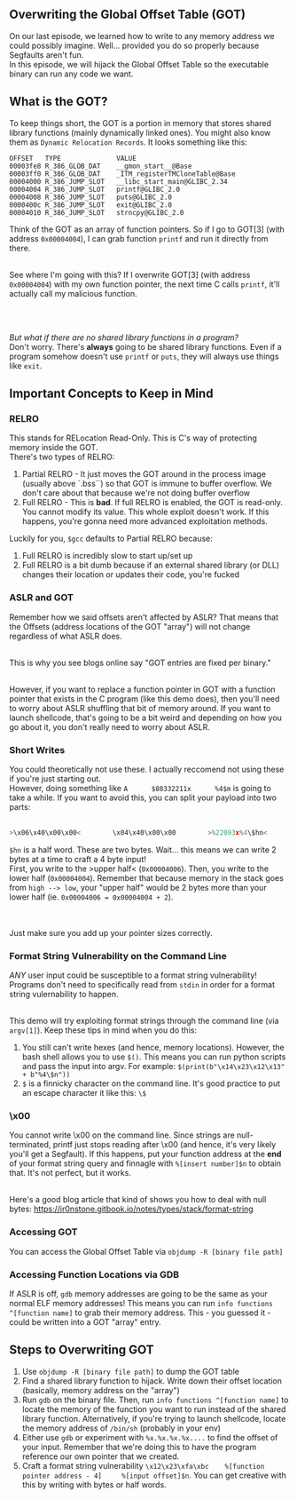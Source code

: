 ## Overwriting the Global Offset Table (GOT)
On our last episode, we learned how to write to any memory address we could possibly imagine. Well... provided you do so properly because Segfaults aren't fun. <br />
In this episode, we will hijack the Global Offset Table so the executable binary can run any code we want.

## What is the GOT?
To keep things short, the GOT is a portion in memory that stores shared library functions (mainly dynamically linked ones). You might also know them as `Dynamic Relocation Records`. It looks something like this:

```
OFFSET   TYPE              VALUE
00003fe8 R_386_GLOB_DAT    __gmon_start__@Base
00003ff0 R_386_GLOB_DAT    _ITM_registerTMCloneTable@Base
00004000 R_386_JUMP_SLOT   __libc_start_main@GLIBC_2.34
00004004 R_386_JUMP_SLOT   printf@GLIBC_2.0
00004008 R_386_JUMP_SLOT   puts@GLIBC_2.0
0000400c R_386_JUMP_SLOT   exit@GLIBC_2.0
00004010 R_386_JUMP_SLOT   strncpy@GLIBC_2.0
```

Think of the GOT as an array of function pointers. So if I go to GOT[3] (with address `0x00004004`), I can grab function `printf` and run it directly from there. 
<br /><br />

See where I'm going with this? If I overwrite GOT[3] (with address `0x00004004`) with my own function pointer, the next time C calls `printf`, it'll actually call my malicious function.

<br /><br />

*But what if there are no shared library functions in a program?* <br />
Don't worry. There's **always** going to be shared library functions. Even if a program somehow doesn't use `printf` or `puts`, they will always use things like `exit`.

## Important Concepts to Keep in Mind
### RELRO
This stands for RELocation Read-Only. This is C's way of protecting memory inside the GOT. <br />
There's two types of RELRO:

1. Partial RELRO - It just moves the GOT around in the process image (usually above `.bss``) so that GOT is immune to buffer overflow. We don't care about that because we're not doing buffer overflow
2. Full RELRO - This is **bad**. If full RELRO is enabled, the GOT is read-only. You cannot modify its value. This whole exploit doesn't work. If this happens, you're gonna need more advanced exploitation methods.

Luckily for you, `$gcc` defaults to Partial RELRO because:
1. Full RELRO is incredibly slow to start up/set up
2. Full RELRO is a bit dumb because if an external shared library (or DLL) changes their location or updates their code, you're fucked

### ASLR and GOT
Remember how we said offsets aren't affected by ASLR? That means that the Offsets (address locations of the GOT "array") will not change regardless of what ASLR does. <br /><br />

This is why you see blogs online say "GOT entries are fixed per binary." <br><br>

However, if you want to replace a function pointer in GOT with a function pointer that exists in the C program (like this demo does), then you'll need to worry about ASLR shuffling that bit of memory around. If you want to launch shellcode, that's going to be a bit weird and depending on how you go about it, you don't really need to worry about ASLR.

### Short Writes
You could theoretically not use these. I actually reccomend not using these if you're just starting out. <br>
However, doing something like `A      $88332211x      %4$m` is going to take a while. If you want to avoid this, you can split your payload into two parts:
<br><br>
```python
>\x06\x40\x00\x00<        \x04\x40\x00\x00        >%22093x%4\$hn<       %2920x%5\$hn
```

`$hn` is a half word. These are two bytes. Wait... this means we can write 2 bytes at a time to craft a 4 byte input!<br />
First, you write to the >upper half< (`0x00004006`). Then, you write to the lower half (`0x00004004`). Remember that because memory in the stack goes from `high --> low`, your "upper half" would be 2 bytes more than your lower half (ie. `0x00004006 = 0x00004004 + 2`).

<br><br>
Just make sure you add up your pointer sizes correctly.

### Format String Vulnerability on the Command Line
*ANY* user input could be susceptible to a format string vulnerability! Programs don't need to specifically read from `stdin` in order for a format string vulernability to happen. <br /><br />

This demo will try exploiting format strings through the command line (via `argv[1]`). Keep these tips in mind when you do this:
1. You still can't write hexes (and hence, memory locations). However, the bash shell allows you to use `$()`. This means you can run python scripts and pass the input into argv. For example: `$(print(b"\x14\x23\x12\x13" + b"%4\$n"))`
2. `$` is a finnicky character on the command line. It's good practice to put an escape character it like this: `\$` 

### \x00
You cannot write \x00 on the command line. Since strings are null-terminated, printf just stops reading after \x00 (and hence, it's very likely you'll get a Segfault). If this happens, put your function address at the **end** of your format string query and finnagle with `%[insert number]$n` to obtain that. It's not perfect, but it works. <br ><br>

Here's a good blog article that kind of shows you how to deal with null bytes: https://ir0nstone.gitbook.io/notes/types/stack/format-string

### Accessing GOT
You can access the Global Offset Table via `objdump -R [binary file path]`

### Accessing Function Locations via GDB
If ASLR is off, `gdb` memory addresses are going to be the same as your normal ELF memory addresses! This means you can run `info functions ^[function name]` to grab their memory address. This - you guessed it - could be written into a GOT "array" entry.

## Steps to Overwriting GOT
1. Use `objdump -R [binary file path]` to dump the GOT table
2. Find a shared library function to hijack. Write down their offset location (basically, memory address on the "array")
3. Run `gdb` on the binary file. Then, run `info functions ^[function name]` to locate the memory of the function you want to run instead of the shared library function. Alternatively, if you're trying to launch shellcode, locate the memory address of `/bin/sh` (probably in your env)
4. Either use `gdb` or experiment with `%x.%x.%x.%x....` to find the offset of your input. Remember that we're doing this to have the program reference our own pointer that we created.
5. Craft a format string vulnerability `\x12\x23\xfa\xbc    %[function pointer address - 4]     %[input offset]$n`. You can get creative with this by writing with bytes or half words.
